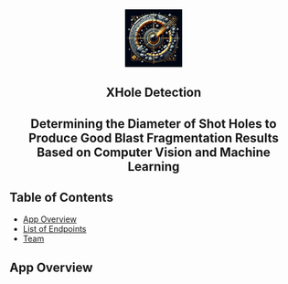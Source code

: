 <div align="center"><img src = "assets/logo.jpg" width = 20% height= 20%></div>

<div align="center">
    <h2>XHole Detection<h2>
    <p>Determining the Diameter of Shot Holes to Produce Good Blast Fragmentation Results Based on Computer Vision and Machine Learning<p>
</div>

## Table of Contents

- [App Overview](#app-overview)
- [List of Endpoints](#list-of-endpoints)
- [Team](#team)

## App Overview
